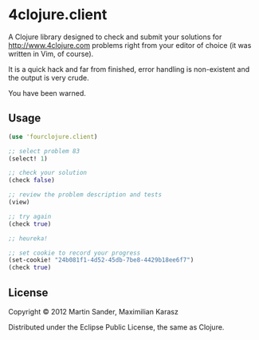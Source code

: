 # 4clojure.client

A Clojure library designed to check and submit your solutions for http://www.4clojure.com problems right from your editor of choice (it was written in Vim, of course).

It is a quick hack and far from finished, error handling is non-existent and the output is very crude.

You have been warned.

## Usage

```clojure
(use 'fourclojure.client)

;; select problem 83
(select! 1)

;; check your solution
(check false)

;; review the problem description and tests
(view)

;; try again
(check true)

;; heureka!

;; set cookie to record your progress
(set-cookie! "24b081f1-4d52-45db-7be8-4429b18ee6f7")
(check true)
```

## License

Copyright © 2012 Martin Sander, Maximilian Karasz

Distributed under the Eclipse Public License, the same as Clojure.
